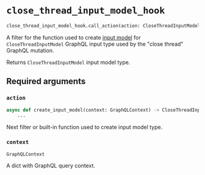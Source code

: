 # `close_thread_input_model_hook`

```python
close_thread_input_model_hook.call_action(action: CloseThreadInputModelAction, context: GraphQLContext)
```

A filter for the function used to create [input model](https://pydantic-docs.helpmanual.io/usage/models/) for `CloseThreadInputModel` GraphQL input type used by the "close thread" GraphQL mutation.

Returns `CloseThreadInputModel` input model type.


## Required arguments

### `action`

```python
async def create_input_model(context: GraphQLContext) -> CloseThreadInputModel:
    ...
```

Next filter or built-in function used to create input model type.


### `context`

```python
GraphQLContext
```

A dict with GraphQL query context.